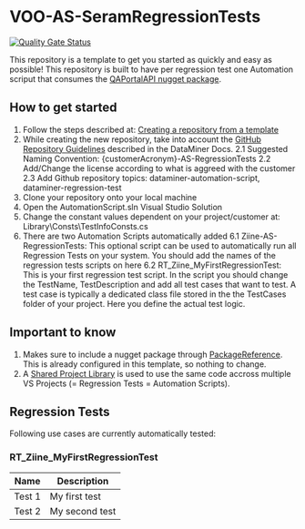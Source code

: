 # VOO-AS-SeramRegressionTests


[![Quality Gate Status](https://sonarcloud.io/api/project_badges/measure?project=SkylineCommunications_YLE-AS-RegressionTests&metric=alert_status&token=22a547c07150f6ec9c7e326e72ab3061e2b69a0b)](https://sonarcloud.io/summary/new_code?id=SkylineCommunications_YLE-AS-RegressionTests)

This repository is a template to get you started as quickly and easy as possible!
This repository is built to have per regression test one Automation scriput that consumes the [QAPortalAPI nugget package](https://github.com/SkylineCommunications/Skyline.DataMiner.Utils.QAPortalAPI).

## How to get started

1. Follow the steps described at: [Creating a repository from a template](https://docs.github.com/en/repositories/creating-and-managing-repositories/creating-a-repository-from-a-template#creating-a-repository-from-a-template)
2. While creating the new repository, take into account the [GitHub Repository Guidelines](https://docs.dataminer.services/develop/CICD/Skyline%20Communications/Github/Use_Github_Guidelines.html) described in the DataMiner Docs. 
2.1 Suggested Naming Convention: {customerAcronym}-AS-RegressionTests
2.2 Add/Change the license according to what is aggreed with the customer
2.3 Add Github repository topics: dataminer-automation-script, dataminer-regression-test
3. Clone your repository onto your local machine
4. Open the AutomationScript.sln Visual Studio Solution
5. Change the constant values dependent on your project/customer at: Library\Consts\TestInfoConsts.cs
6. There are two Automation Scripts automatically added
6.1 Ziine-AS-RegressionTests: This optional script can be used to automatically run all Regression Tests on your system. You should add the names of the regression tests scripts on here
6.2 RT_Ziine_MyFirstRegressionTest: This is your first regression test script. In the script you should change the TestName, TestDescription and add all test cases that want to test. A test case is typically a dedicated class file stored in the the TestCases folder of your project. Here you define the actual test logic.

## Important to know

1. Makes sure to include a nugget package through [PackageReference](https://learn.microsoft.com/en-us/nuget/consume-packages/package-references-in-project-files). This is already configured in this template, so nothing to change.
2. A [Shared Project Library](https://learn.microsoft.com/en-us/xamarin/cross-platform/app-fundamentals/shared-projects?tabs=windows#what-is-a-shared-project) is used to use the same code accross multiple VS Projects (= Regression Tests = Automation Scripts).

## Regression Tests

Following use cases are currently automatically tested:

### RT_Ziine_MyFirstRegressionTest

| Name | Description |
|--|--|
|Test 1|My first test|
|Test 2|My second test|
